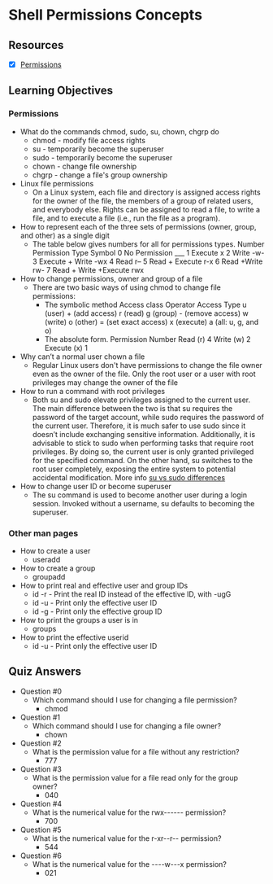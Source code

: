 # Shell Permissions Concepts
## Resources
- [x] [Permissions](http://linuxcommand.org/lc3_lts0090.php)
## Learning Objectives
### Permissions
* What do the commands chmod, sudo, su, chown, chgrp do
	- chmod - modify file access rights
	- su - temporarily become the superuser
	- sudo - temporarily become the superuser
	- chown - change file ownership
	- chgrp - change a file's group ownership
* Linux file permissions
	- On a Linux system, each file and directory is assigned access rights for the owner of the file, the members of a group of related users, and everybody else. Rights can be assigned to read a file, to write a file, and to execute a file (i.e., run the file as a program).
* How to represent each of the three sets of permissions (owner, group, and other) as a single digit
	- The table below gives numbers for all for permissions types.
	Number	Permission Type		Symbol
	0	No Permission		___
	1	Execute			x
	2	Write			-w-
	3	Execute + Write		-wx
	4	Read			r–
	5	Read + Execute		r-x
	6	Read +Write		rw-
	7	Read + Write +Execute	rwx
* How to change permissions, owner and group of a file
	- There are two basic ways of using chmod to change file permissions: 
		- The symbolic method
				Access class	Operator	Access Type
		u (user)	+ (add access)	r (read)
		g (group)	- (remove access)	w (write)
		o (other)	= (set exact access)	x (execute)
		a (all: u, g, and o)
		- The absolute form.
		Permission	Number
		Read (r)	4
		Write (w)	2
		Execute (x)	1
* Why can’t a normal user chown a file
	- Regular Linux users don't have permissions to change the file owner even as the owner of the file. Only the root user or a user with root privileges may change the owner of the file
* How to run a command with root privileges
	- Both su and sudo elevate privileges assigned to the current user.
	The main difference between the two is that su requires the password of the target account, while sudo requires the password of the current user. Therefore, it is much safer to use sudo since it doesn’t include exchanging sensitive information.
	Additionally, it is advisable to stick to sudo when performing tasks that require root privileges. By doing so, the current user is only granted privileged for the specified command. On the other hand, su switches to the root user completely, exposing the entire system to potential accidental modification. More info [su vs sudo differences](https://phoenixnap.com/kb/sudo-vs-su-differences)
* How to change user ID or become superuser
	- The su command is used to become another user during a login session. Invoked without a username, su defaults to becoming the superuser.
### Other man pages
* How to create a user
	- useradd <username>
* How to create a group
	- groupadd <groupname>
* How to print real and effective user and group IDs
	- id -r - Print the real ID instead of the effective ID, with -ugG
	- id -u - Print only the effective user ID
	- id -g - Print only the effective group ID
* How to print the groups a user is in
	- groups <username>
* How to print the effective userid
	- id -u - Print only the effective user ID
## Quiz Answers
* Question #0
	- Which command should I use for changing a file permission?
		- chmod
* Question #1
	- Which command should I use for changing a file owner?
		- chown
* Question #2
	- What is the permission value for a file without any restriction?
		- 777
* Question #3
	- What is the permission value for a file read only for the group owner?
		- 040
* Question #4
	- What is the numerical value for the rwx------ permission?
		- 700
* Question #5
	- What is the numerical value for the r-xr--r-- permission?
		- 544
* Question #6
	- What is the numerical value for the ----w---x permission?
		- 021
